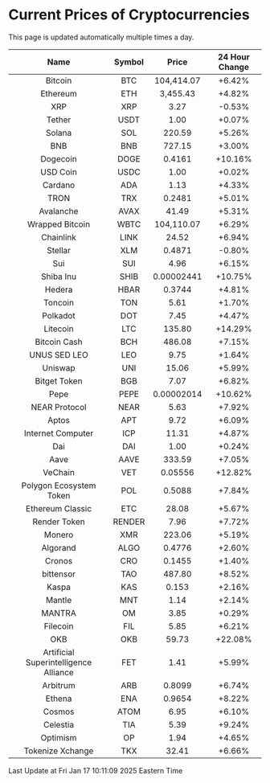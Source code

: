 # Current Prices of Cryptocurrencies
This page is updated automatically multiple times a day.

| Name | Symbol | Price | 24 Hour Change |
| :---: |:---:| :---: | :---: |
| Bitcoin | BTC | 104,414.07 | +6.42% |
| Ethereum | ETH | 3,455.43 | +4.82% |
| XRP | XRP | 3.27 | -0.53% |
| Tether | USDT | 1.00 | +0.07% |
| Solana | SOL | 220.59 | +5.26% |
| BNB | BNB | 727.15 | +3.00% |
| Dogecoin | DOGE | 0.4161 | +10.16% |
| USD Coin | USDC | 1.00 | +0.02% |
| Cardano | ADA | 1.13 | +4.33% |
| TRON | TRX | 0.2481 | +5.01% |
| Avalanche | AVAX | 41.49 | +5.31% |
| Wrapped Bitcoin | WBTC | 104,110.07 | +6.29% |
| Chainlink | LINK | 24.52 | +6.94% |
| Stellar | XLM | 0.4871 | -0.80% |
| Sui | SUI | 4.96 | +6.15% |
| Shiba Inu | SHIB | 0.00002441 | +10.75% |
| Hedera | HBAR | 0.3744 | +4.81% |
| Toncoin | TON | 5.61 | +1.70% |
| Polkadot | DOT | 7.45 | +4.47% |
| Litecoin | LTC | 135.80 | +14.29% |
| Bitcoin Cash | BCH | 486.08 | +7.15% |
| UNUS SED LEO | LEO | 9.75 | +1.64% |
| Uniswap | UNI | 15.06 | +5.99% |
| Bitget Token | BGB | 7.07 | +6.82% |
| Pepe | PEPE | 0.00002014 | +10.62% |
| NEAR Protocol | NEAR | 5.63 | +7.92% |
| Aptos | APT | 9.72 | +6.09% |
| Internet Computer | ICP | 11.31 | +4.87% |
| Dai | DAI | 1.00 | +0.24% |
| Aave | AAVE | 333.59 | +7.05% |
| VeChain | VET | 0.05556 | +12.82% |
| Polygon Ecosystem Token | POL | 0.5088 | +7.84% |
| Ethereum Classic | ETC | 28.08 | +5.67% |
| Render Token | RENDER | 7.96 | +7.72% |
| Monero | XMR | 223.06 | +5.19% |
| Algorand | ALGO | 0.4776 | +2.60% |
| Cronos | CRO | 0.1455 | +1.40% |
| bittensor | TAO | 487.80 | +8.52% |
| Kaspa | KAS | 0.153 | +2.16% |
| Mantle | MNT | 1.14 | +2.14% |
| MANTRA | OM | 3.85 | +0.29% |
| Filecoin | FIL | 5.85 | +6.21% |
| OKB | OKB | 59.73 | +22.08% |
| Artificial Superintelligence Alliance | FET | 1.41 | +5.99% |
| Arbitrum | ARB | 0.8099 | +6.74% |
| Ethena | ENA | 0.9654 | +8.22% |
| Cosmos | ATOM | 6.95 | +6.10% |
| Celestia | TIA | 5.39 | +9.24% |
| Optimism | OP | 1.94 | +4.65% |
| Tokenize Xchange | TKX | 32.41 | +6.66% |

Last Update at Fri Jan 17 10:11:09 2025 Eastern Time
